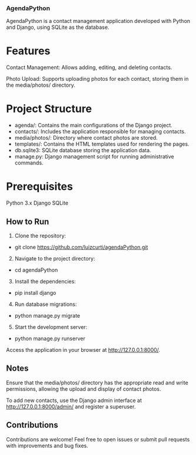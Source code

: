 ### AgendaPython

AgendaPython is a contact management application developed with Python and Django, using SQLite as the database.

# Features
Contact Management: Allows adding, editing, and deleting contacts.

Photo Upload: Supports uploading photos for each contact, storing them in the media/photos/ directory.

# Project Structure
* agenda/: Contains the main configurations of the Django project.
* contacts/: Includes the application responsible for managing contacts.
* media/photos/: Directory where contact photos are stored.
* templates/: Contains the HTML templates used for rendering the pages.
* db.sqlite3: SQLite database storing the application data.
* manage.py: Django management script for running administrative commands.

# Prerequisites
Python 3.x
Django
SQLite

## How to Run

1. Clone the repository:
* git clone https://github.com/luizcurti/agendaPython.git

2. Navigate to the project directory:
* cd agendaPython

3. Install the dependencies:
* pip install django

4. Run database migrations:
* python manage.py migrate

5. Start the development server:
* python manage.py runserver

Access the application in your browser at http://127.0.0.1:8000/.

## Notes
Ensure that the media/photos/ directory has the appropriate read and write permissions, allowing the upload and display of contact photos.

To add new contacts, use the Django admin interface at http://127.0.0.1:8000/admin/ and register a superuser.

## Contributions
Contributions are welcome! Feel free to open issues or submit pull requests with improvements and bug fixes.